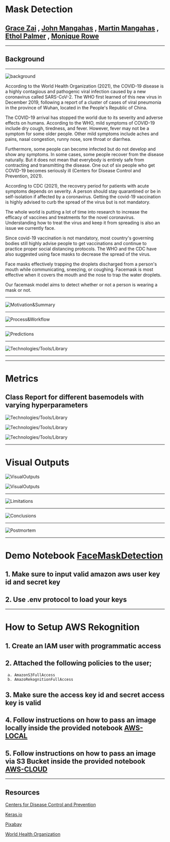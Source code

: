 # Mask Detection 

## [Grace Zai](https://github.com/Gracezai) , [John Mangahas](https://github.com/AdoboPeanuts) , [Martin Mangahas](https://github.com/martsymarts) , [Ethol Palmer](https://github.com/etholpalmer) , [Monique Rowe](https://github.com/moniquerowe15)
___

## Background
___

![background](Images/background.png)

According to the World Health Organization (2021), the COVID-19 disease is a highly contagious and pathogenic viral infection caused by a new coronavirus called SARS-CoV-2.  The WHO first learned of this new virus in December 2019, following a report of a cluster of cases of viral pneumonia in the province of Wuhan, located in the People's Republic of China. 

The COVID-19 arrival has stopped the world due to its severity and adverse effects on humans. According to the WHO, mild symptoms of COVID-19 include dry cough, tiredness, and fever. However, fever may not be a symptom for some older people. Other mild symptoms include aches and pains, nasal congestion, runny nose, sore throat or diarrhea.

Furthermore, some people can become infected but do not develop and show any symptoms. In some cases, some people recover from the disease naturally. But it does not mean that everybody is entirely safe from contracting and transmitting the disease. One out of six people who get COVID-19 becomes seriously ill (Centers for Disease Control and Prevention, 2021).

According to CDC (2021), the recovery period for patients with acute symptoms depends on severity. A person should stay quarantined or be in self-isolation if affected by a coronavirus. Getting the covid-19 vaccination is highly advised to curb the spread of the virus but is not mandatory. 

The whole world is putting a lot of time into research to increase the efficacy of vaccines and treatments for the novel coronavirus. Understanding how to treat the virus and keep it from spreading is also an issue we currently face. 

Since covid-19 vaccination is not mandatory, most country's governing bodies still highly advise people to get vaccinations and continue to practice proper social distancing protocols. The WHO and the CDC have also suggested using face masks to decrease the spread of the virus. 

Face masks effectively trapping the droplets discharged from a person's mouth while communicating, sneezing, or coughing. Facemask is most effective when it covers the mouth and the nose to trap the water droplets. 

Our facemask model aims to detect whether or not a person is wearing a mask or not. 

____

![Motivation&Summary](Images/slides/Slide6.JPG)

____


![Process&Workflow](Images/slides/Slide7.JPG)


____

![Predictions](Images/slides/Slide8.JPG)

____

![Technologies/Tools/Library](Images/slides/Slide9.JPG)

____
----
# Metrics

Class Report for different basemodels with varying hyperparameters
----
![Technologies/Tools/Library](Images/slides/Slide10.JPG)

![Technologies/Tools/Library](Images/slides/Slide11.JPG)

![Technologies/Tools/Library](Images/slides/Slide13.JPG)

____

# Visual Outputs

![VisualOutputs](Images/slides/Slide15.JPG)

![VisualOutputs](Images/slides/Slide16.JPG)

____

![Limitations](Images/slides/Slide17.JPG)

____

![Conclusions](Images/slides/Slide18.JPG)

____

![Postmortem](Images/slides/Slide19.JPG)
____
# Demo Notebook [FaceMaskDetection](Demo.ipynb)

## 1. Make sure to input valid amazon aws user key id and secret key
## 2. Use .env protocol to load your keys
____
# How to Setup AWS Rekognition

## 1. Create an IAM user with programmatic access
## 2. Attached the following policies to the user;
     a. AmazonS3FullAccess
     b. AmazoRekognitionFullAccess
## 3. Make sure the access key id and secret access key is valid
## 4. Follow instructions on how to pass an image locally inside the provided notebook [AWS-LOCAL](aws-rekognition/aws-local.ipynb)
## 5. Follow instructions on how to pass an image via S3 Bucket inside the provided notebook [AWS-CLOUD](aws-rekognition/aws-cloud.ipynb)
____
## Resources

[Centers for Disease Control and Prevention](https://www.cdc.gov/coronavirus/2019-ncov/index.html)

[Keras.io](https://keras.io/api/applications/#usage-examples-for-image-classification-models)

[Pixabay](https://pixabay.com)

[World Health Organization](https://www.who.int/emergencies/diseases/novel-coronavirus-2019?gclid=CjwKCAjw4KyJBhAbEiwAaAQbE3O7yveOsQJ_C1R67BxYZAaP6GEBrZaySy3sUnYLsotZm_bRZC4rKBoCCsQQAvD_BwE)

